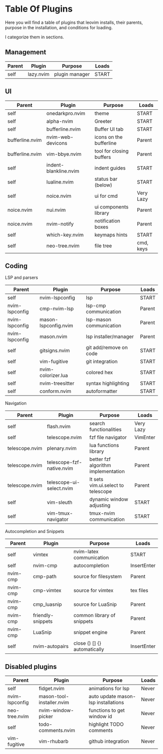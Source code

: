 # Table Of Plugins

Here you will find a table of plugins that leovim installs, their parents, purpose in the installation, and conditions for loading.

I categorize them in sections.

## Management

| Parent | Plugin    | Purpose        | Loads |
| ------ | --------- | -------------- | ----- |
| self   | lazy.nvim | plugin manager | START |

## UI

| Parent          | Plugin                | Purpose                  | Loads     |
| --------------- | --------------------- | ------------------------ | --------- |
| self            | onedarkpro.nvim       | theme                    | START     |
| self            | alpha-nvim            | Greeter                  | START     |
| self            | bufferline.nvim       | Buffer UI tab            | START     |
| bufferline.nvim | nvim-web-devicons     | icons on the bufferline  | Parent    |
| bufferline.nvim | vim-bbye.nvim         | tool for closing buffers | Parent    |
| self            | indent-blankline.nvim | indent guides            | START     |
| self            | lualine.nvim          | status bar (below)       | START     |
| self            | noice.nvim            | ui for cmd               | Very Lazy |
| noice.nvim      | nui.nvim              | ui components library    | Parent    |
| noice.nvim      | nvim-notify           | notification boxes       | Parent    |
| self            | which-key.nvim        | <leader> keymaps hints   | START     |
| self            | neo-tree.nvim         | file tree                | cmd, keys |

## Coding

LSP and parsers

| Parent         | Plugin               | Purpose                 | Loads  |
| -------------- | -------------------- | ----------------------- | ------ |
| self           | nvim-lspconfig       | lsp                     | START  |
| nvim-lspconfig | cmp-nvim-lsp         | lsp-cmp communication   | Parent |
| nvim-lspconfig | mason-lspconfig.nvim | lsp-mason communication | Parent |
| nvim-lspconfig | mason.nvim           | lsp installer/manager   | Parent |
| self           | gitsigns.nvim        | git add/remove on code  | START  |
| self           | vim-fugitive         | git integration         | START  |
| self           | nvim-colorizer.lua   | colored hex             | START  |
| self           | nvim-treesitter      | syntax highlighting     | START  |
| self           | conform.nvim         | autoformatter           | START  |

Navigation

| Parent         | Plugin                    | Purpose                             | Loads     |
| -------------- | ------------------------- | ----------------------------------- | --------- |
| self           | flash.nvim                | search functionalities              | Very Lazy |
| self           | telescope.nvim            | fzf file navigator                  | VimEnter  |
| telescope.nvim | plenary.nvim              | lua functions library               | Parent    |
| telescope.nvim | telescope-fzf-native.nvim | better fzf algorithm implementation | Parent    |
| telescope.nvim | telescope-ui-select.nvim  | It sets vim.ui.select to telescope  | Parent    |
| self           | vim-sleuth                | dynamic window adjusting            | START     |
| self           | vim-tmux-navigator        | tmux-nvim communication             | START     |

Autocompletion and Snippets

| Parent   | Plugin            | Purpose                      | Loads       |
| -------- | ----------------- | ---------------------------- | ----------- |
| self     | vimtex            | nvim-latex communication     | START       |
| self     | nvim-cmp          | autocompletion               | InsertEnter |
| nvim-cmp | cmp-path          | source for filesystem        | Parent      |
| nvim-cmp | cmp-vimtex        | source for vimtex            | tex files   |
| nvim-cmp | cmp_luasnip       | source for LuaSnip           | Parent      |
| nvim-cmp | friendly-snippets | common library of snippets   | Parent      |
| nvim-cmp | LuaSnip           | snippet engine               | Parent      |
| self     | nvim-autopairs    | close () [] {} automatically | InsertEnter |

## Disabled plugins

| Parent         | Plugin                    | Purpose                             | Loads |
| -------------- | ------------------------- | ----------------------------------- | ----- |
| self           | fidget.nvim               | animations for lsp                  | Never |
| nvim-lspconfig | mason-tool-installer.nvim | auto update mason-lsp installations | Never |
| neo-tree.nvim  | nvim-window-picker        | functions to get window id          | Never |
| self           | todo-comments.nvim        | highlight TODO comments             | Never |
| vim-fugitive   | vim-rhubarb               | github integration                  | Never |
